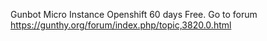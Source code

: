 Gunbot Micro Instance Openshift 60 days Free.
Go to forum
https://gunthy.org/forum/index.php/topic,3820.0.html
